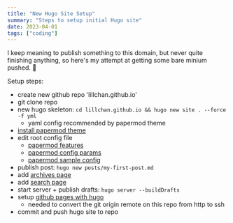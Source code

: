 ```yaml
---
title: "New Hugo Site Setup"
summary: "Steps to setup initial Hugo site"
date: 2023-04-01
tags: ["coding"]
---
```


I keep meaning to publish something to this domain, but never quite finishing anything, so here's my attempt at getting some bare minium pushed. 🤪

Setup steps:

* create new github repo 'lillchan.github.io'
* git clone repo
* new hugo skeleton: `cd lillchan.github.io && hugo new site . --force -f yml`
  * yaml config recommended by papermod theme
* [install papermod theme](https://github.com/adityatelange/hugo-PaperMod/wiki/Installation)
* edit root config file
  * [papermod features](https://adityatelange.github.io/hugo-PaperMod/posts/papermod/papermod-features/)
  * [papermod config params](https://adityatelange.github.io/hugo-PaperMod/posts/papermod/papermod-variables/)
  * [papermod sample config](https://adityatelange.github.io/hugo-PaperMod/posts/papermod/papermod-installation/#sample-configyml)
* publish post: `hugo new posts/my-first-post.md`
* add [archives page](https://adityatelange.github.io/hugo-PaperMod/posts/papermod/papermod-features/#archives-layout)
* add [search page](https://adityatelange.github.io/hugo-PaperMod/posts/papermod/papermod-features/#search-page)
* start server + publish drafts: `hugo server --buildDrafts`
* setup [github pages with hugo](https://gohugo.io/hosting-and-deployment/hosting-on-github/)
  * needed to convert the git origin remote on this repo from http to ssh
* commit and push hugo site to repo
